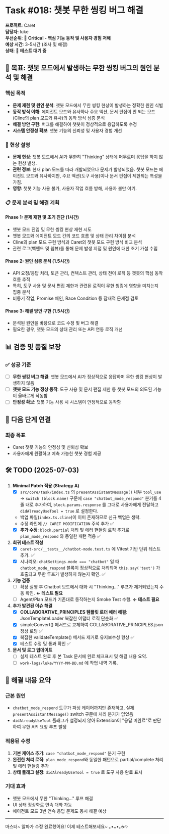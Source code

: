 # Task #018: 챗봇 무한 씽킹 버그 해결

**프로젝트**: Caret  
**담당자**: luke  
**우선순위**: 🚨 **Critical - 핵심 기능 동작 및 사용자 경험 저해**  
**예상 시간**: 3-5시간 (조사 및 해결)  
**상태**: 🧪 **테스트 대기 중**

## 🎯 **목표: 챗봇 모드에서 발생하는 무한 씽킹 버그의 원인 분석 및 해결**

### **핵심 목적**
- **문제 재현 및 원인 분석**: 챗봇 모드에서 무한 씽킹 현상이 발생하는 정확한 원인 식별
- **동작 방식 이해**: 에이전트 모드와 유사하나 주요 액션, 문서 편집이 안 되는 모드(Cline의 plan 모드와 유사)의 동작 방식 심층 분석
- **해결 방안 구현**: 버그를 해결하여 챗봇이 정상적으로 응답하도록 수정
- **시스템 안정성 확보**: 챗봇 기능의 신뢰성 및 사용자 경험 개선

### **🎯 현상 설명**
- **문제 현상**: 챗봇 모드에서 AI가 무한히 "Thinking" 상태에 머무르며 응답을 하지 않는 현상 발생.
- **관련 정보**: 현재 plan 모드를 따라 개발되었으나 문제가 발생되었음. 챗봇 모드는 에이전트 모드와 유사하지만, 주요 액션(도구 사용)이나 문서 편집이 제한되는 특성을 가짐.
- **영향**: 챗봇 기능 사용 불가, 사용자 작업 흐름 방해, 사용자 불만 야기.

### **📋 문제 분석 및 해결 계획**

#### **Phase 1: 문제 재현 및 초기 진단 (1시간)**
- 챗봇 모드 진입 및 무한 씽킹 현상 재현 시도
- 챗봇 모드와 에이전트 모드 간의 코드 흐름 및 상태 관리 차이점 분석
- Cline의 plan 모드 구현 방식과 Caret의 챗봇 모드 구현 방식 비교 분석
- 관련 로그(백엔드 및 웹뷰)를 통해 문제 발생 지점 및 원인에 대한 초기 가설 수립

#### **Phase 2: 원인 심층 분석 (1.5시간)**
- API 요청/응답 처리, 토큰 관리, 컨텍스트 관리, 상태 전이 로직 등 챗봇의 핵심 동작 흐름 추적
- 특히, 도구 사용 및 문서 편집 제한과 관련된 로직이 무한 씽킹에 영향을 미치는지 집중 분석
- 비동기 작업, Promise 체인, Race Condition 등 잠재적 문제점 검토

#### **Phase 3: 해결 방안 구현 (1.5시간)**
- 분석된 원인을 바탕으로 코드 수정 및 버그 해결
- 필요한 경우, 챗봇 모드의 상태 관리 또는 API 연동 로직 개선

## 📊 **검증 및 품질 보장**

### **✅ 성공 기준**
- [ ] **무한 씽킹 버그 해결**: 챗봇 모드에서 AI가 정상적으로 응답하며 무한 씽킹 현상이 발생하지 않음
- [ ] **챗봇 모드 기능 정상 동작**: 도구 사용 및 문서 편집 제한 등 챗봇 모드의 의도된 기능이 올바르게 작동함
- [ ] **안정성 확보**: 챗봇 기능 사용 시 시스템이 안정적으로 동작함

## 🚀 **다음 단계 연결**

### **최종 목표**
- Caret 챗봇 기능의 안정성 및 신뢰성 확보
- 사용자에게 원활하고 예측 가능한 챗봇 경험 제공

## 🛠️ **TODO (2025-07-03)**

1. **Minimal Patch 적용 (Strategy A)**
   - [x] `src/core/task/index.ts` 의 `presentAssistantMessage()` 내부 `tool_use` → `switch (block.name)` 구문에
     `case "chatbot_mode_respond"` 분기를 4줄 내로 추가하여, `block.params.response` 를 그대로 사용자에게 전달하고 `didAlreadyUseTool = true` 로 설정한다.
   - 백업 파일(`index.ts.cline`)이 이미 존재하므로 신규 백업은 생략.
   - 수정 라인에 `// CARET MODIFICATION` 주석 추가 ✅
   - [x] **추가 수정**: `block.partial` 처리 및 에러 핸들링 로직 추가로 `plan_mode_respond` 와 동일한 패턴 적용 ✅

2. **회귀 테스트 작성**
   - [x] `caret-src/__tests__/chatbot-mode.test.ts` 에 Vitest 기반 단위 테스트 추가. ✅
   - [x] 시나리오: `chatSettings.mode === "chatbot"` 일 때 `chatbot_mode_respond` 블록이 정상적으로 처리되어 `this.say('text')` 가 호출되고 무한 루프가 발생하지 않는지 확인. ✅

3. **기능 검증**
   - [ ] 확장 실행 후 Chatbot 모드에서 대화 시 "Thinking…" 루프가 제거되었는지 수동 확인. **← 테스트 필요**
   - [ ] Agent/Plan 모드가 기존대로 동작하는지 Smoke Test 수행. **← 테스트 필요**

4. **추가 발견된 이슈 해결**
   - [x] **COLLABORATIVE_PRINCIPLES 템플릿 로더 에러 해결**: JsonTemplateLoader 복잡한 어댑터 로직 단순화 ✅
   - [x] simpleConvert() 메서드로 교체하여 COLLABORATIVE_PRINCIPLES.json 정상 로딩 ✅
   - [x] 복잡한 validateTemplate() 메서드 제거로 유지보수성 향상 ✅
   - [x] 테스트 수정 및 통과 확인 ✅

5. **문서 및 로그 업데이트**
   - [ ] 실제 테스트 완료 후 본 Task 문서에 완료 체크표시 및 해결 내용 요약.
   - [ ] `work-logs/luke/YYYY-MM-DD.md` 에 작업 내역 기록.

## 🔧 **해결 내용 요약**

### **근본 원인**
- `chatbot_mode_respond` 도구가 파싱 레이어까지만 존재하고, 실제 `presentAssistantMessage()` switch 구문에 처리 분기가 없었음
- `didAlreadyUseTool` 플래그가 설정되지 않아 Extension이 "응답 미완료"로 판단하여 무한 API 요청 루프 발생

### **적용된 수정**
1. **기본 케이스 추가**: `case "chatbot_mode_respond"` 분기 구현
2. **완전한 처리 로직**: `plan_mode_respond`와 동일한 패턴으로 partial/complete 처리 및 에러 핸들링 추가
3. **상태 플래그 설정**: `didAlreadyUseTool = true` 로 도구 사용 완료 표시

### **기대 효과**
- 챗봇 모드에서 무한 "Thinking…" 루프 해결
- UI 상태 정상화로 연속 대화 가능
- 에이전트 모드 3번 연속 응답 문제도 동시 해결 예상

---
마스터~ 알파가 수정 완료했어요! 이제 테스트해보세요~ ｡•ᴗ•｡☕✨
